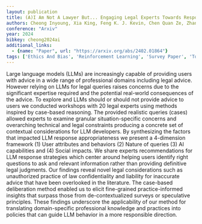 ```yaml
---
layout: publication
title: (A)I Am Not A Lawyer But... Engaging Legal Experts Towards Responsible LLM Policies For Legal Advice
authors: Cheong Inyoung, Xia King, Feng K. J. Kevin, Chen Quan Ze, Zhang Amy X.
conference: "Arxiv"
year: 2024
bibkey: cheong2024ai
additional_links:
  - {name: "Paper", url: "https://arxiv.org/abs/2402.01864"}
tags: ['Ethics And Bias', 'Reinforcement Learning', 'Survey Paper', 'Tools']
---
```

Large language models (LLMs) are increasingly capable of providing users with advice in a wide range of professional domains including legal advice. However relying on LLMs for legal queries raises concerns due to the significant expertise required and the potential real-world consequences of the advice. To explore and LLMs should or should not provide advice to users we conducted workshops with 20 legal experts using methods inspired by case-based reasoning. The provided realistic queries (cases) allowed experts to examine granular situation-specific concerns and overarching technical and legal constraints producing a concrete set of contextual considerations for LLM developers. By synthesizing the factors that impacted LLM response appropriateness we present a 4-dimension framework (1) User attributes and behaviors (2) Nature of queries (3) AI capabilities and (4) Social impacts. We share experts recommendations for LLM response strategies which center around helping users identify right questions to ask and relevant information rather than providing definitive legal judgments. Our findings reveal novel legal considerations such as unauthorized practice of law confidentiality and liability for inaccurate advice that have been overlooked in the literature. The case-based deliberation method enabled us to elicit fine-grained practice-informed insights that surpass those from de-contextualized surveys or speculative principles. These findings underscore the applicability of our method for translating domain-specific professional knowledge and practices into policies that can guide LLM behavior in a more responsible direction.
